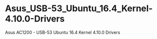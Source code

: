 # Asus_USB-53_Ubuntu_16.4_Kernel-4.10.0-Drivers
Asus AC1200 - USB-53 Ubuntu 16.4 Kernel 4.10.0 Drivers
